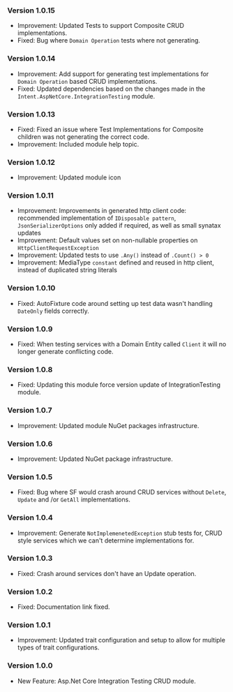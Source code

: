 ### Version 1.0.15

- Improvement: Updated Tests to support Composite CRUD implementations.
- Fixed: Bug where `Domain Operation` tests where not generating.

### Version 1.0.14

- Improvement: Add support for generating test implementations for `Domain Operation` based CRUD implementations.
- Fixed: Updated dependencies based on the changes made in the `Intent.AspNetCore.IntegrationTesting` module.

### Version 1.0.13

- Fixed: Fixed an issue where Test Implementations for Composite children was not generating the correct code.
- Improvement: Included module help topic.

### Version 1.0.12

- Improvement: Updated module icon

### Version 1.0.11

- Improvement: Improvements in generated http client code: recommended implementation of `IDisposable pattern`, `JsonSerializerOptions` only added if required, as well as small synatax updates
- Improvement: Default values set on non-nullable properties on `HttpClientRequestException`
- Improvement: Updated tests to use `.Any()` instead of `.Count() > 0`
- Improvement: MediaType `constant` defined and reused in http client, instead of duplicated string literals

### Version 1.0.10

- Fixed: AutoFixture code around setting up test data wasn't handling `DateOnly` fields correctly.

### Version 1.0.9

- Fixed: When testing services with a Domain Entity called `Client` it will no longer generate conflicting code.

### Version 1.0.8

- Fixed: Updating this module force version update of IntegrationTesting module.

### Version 1.0.7

- Improvement: Updated module NuGet packages infrastructure.

### Version 1.0.6

- Improvement: Updated NuGet package infrastructure.

### Version 1.0.5

- Fixed: Bug where SF would crash around CRUD services without `Delete`, `Update` and /or `GetAll` implementations.

### Version 1.0.4

- Improvement: Generate `NotImplemenetedException` stub tests for, CRUD style services which we can't determine implementations for.

### Version 1.0.3

- Fixed: Crash around services don't have an Update operation.

### Version 1.0.2

- Fixed: Documentation link fixed.

### Version 1.0.1

- Improvement: Updated trait configuration and setup to allow for multiple types of trait configurations.

### Version 1.0.0

- New Feature: Asp.Net Core Integration Testing CRUD module.
